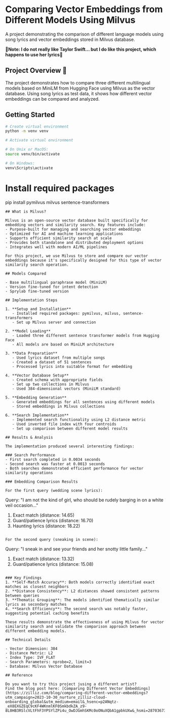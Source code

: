# Comparing Vector Embeddings from Different Models Using Milvus

A project demonstrating the comparison of different language models using song lyrics and vector embeddings stored in Milvus database.

🎵**Note: I do not really like Taylor Swift... but I do like this project, which happens to use her lyrics**🎵

## Project Overview 🤗

The project demonstrates how to compare three different multilingual models based on MiniLM from Hugging Face using Milvus as the vector database. Using song lyrics as test data, it shows how different vector embeddings can be compared and analyzed.

## Getting Started
```bash
# Create virtual environment
python -m venv venv

# Activate virtual environment

# On Unix or MacOS:
source venv/bin/activate

# On Windows:
venv\Scripts\activate
```

# Install required packages
pip install pymilvus milvus sentence-transformers
```
## What is Milvus?

Milvus is an open-source vector database built specifically for embedding vectors and similarity search. Key features include:
- Purpose-built for managing and searching vector embeddings
- Optimized for AI and machine learning applications
- Supports efficient similarity search at scale
- Provides both standalone and distributed deployment options
- Integrates well with modern AI/ML pipelines

For this project, we use Milvus to store and compare our vector embeddings because it's specifically designed for this type of vector similarity search operation.

## Models Compared

- Base multilingual paraphrase model (MiniLM)
- Version fine-tuned for intent detection
- Sprylab fine-tuned version

## Implementation Steps

1. **Setup and Installation**
   - Installed required packages: pymilvus, milvus, sentence-transformers
   - Set up Milvus server and connection

2. **Model Loading**
   - Loaded three different sentence transformer models from Hugging Face
   - All models are based on MiniLM architecture

3. **Data Preparation**
   - Used lyrics dataset from multiple songs
   - Created a dataset of 51 sentences
   - Processed lyrics into suitable format for embedding

4. **Vector Database Setup**
   - Created schema with appropriate fields
   - Set up two collections in Milvus
   - Used 384-dimensional vectors (MiniLM standard)

5. **Embedding Generation**
   - Generated embeddings for all sentences using different models
   - Stored embeddings in Milvus collections

6. **Search Implementation**
   - Implemented search functionality using L2 distance metric
   - Used inverted file index with four centroids
   - Set up comparison between different model results

## Results & Analysis

The implementation produced several interesting findings:

### Search Performance
- First search completed in 0.0034 seconds
- Second search was faster at 0.0013 seconds
- Both searches demonstrated efficient performance for vector similarity operations

### Embedding Comparison Results

For the first query (wedding scene lyrics):
```
Query: "I am not the kind of girl, who should be rudely barging in on a white veil occasion..."
1. Exact match (distance: 14.65)
2. Guard/patience lyrics (distance: 16.70)
3. Haunting lyrics (distance: 18.22)
```

For the second query (sneaking in scene):
```
Query: "I sneak in and see your friends and her snotty little family..."
1. Exact match (distance: 13.32)
2. Guard/patience lyrics (distance: 15.08)
```

### Key Findings
1. **Self-Match Accuracy**: Both models correctly identified exact matches as closest neighbors
2. **Distance Consistency**: L2 distances showed consistent patterns between queries
3. **Thematic Grouping**: The models identified thematically similar lyrics as secondary matches
4. **Search Efficiency**: The second search was notably faster, suggesting potential caching benefits

These results demonstrate the effectiveness of using Milvus for vector similarity search and validate the comparison approach between different embedding models.

## Technical Details

- Vector Dimension: 384
- Distance Metric: L2
- Index Type: IVF_FLAT
- Search Parameters: nprobe=2, limit=3
- Database: Milvus Vector Database

## Reference

Do you want to try this project jusing a different artist?
Find the blog post here: [Comparing Different Vector Embeddings](https://zilliz.com/blog/comparing-different-vector-embeddings?utm_campaign=2023-10-30_nurture_zilliz-cloud-onboarding_global&utm_medium=email&_hsenc=p2ANqtz-_eX8EXGZEqC9cKF4WKnmlKF0SmkbdkZA_z9-8L0HB3RSlcVLtFhF3YPSYlZPi4u_OwDJGmhSKMc0oONuXQbA1gpbkUXw&_hsmi=287036736&utm_source=nurture)
